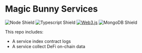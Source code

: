 # Magic Bunny Services

![Node Shield](https://img.shields.io/badge/Node-%5E18.0.0-339933?style=flat-square&logo=Node.js)
![Typescript Shield](https://img.shields.io/badge/Typescript-%5E4.6.3-3178C6?style=flat-square&logo=TypeScript)
[![Web3.js](https://img.shields.io/badge/web3.js-%5E1.10.1-F16822?style=flat-square&logo=web3.js)](https://web3js.readthedocs.io/en/v1.10.0/)
![MongoDB Shield](https://img.shields.io/badge/MongoDB-bionic-47A248?style=flat-square&logo=mongodb)

This repo includes:

- A service index contract logs
- A service collect DeFi on-chain data
